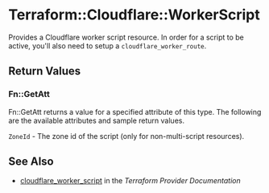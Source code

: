 # Terraform::Cloudflare::WorkerScript

Provides a Cloudflare worker script resource. In order for a script to be active, you'll also need to setup a `cloudflare_worker_route`.

## Return Values

### Fn::GetAtt

Fn::GetAtt returns a value for a specified attribute of this type. The following are the available attributes and sample return values.

`ZoneId` - The zone id of the script (only for non-multi-script resources).

## See Also

* [cloudflare_worker_script](https://www.terraform.io/docs/providers/cloudflare/r/worker_script.html) in the _Terraform Provider Documentation_